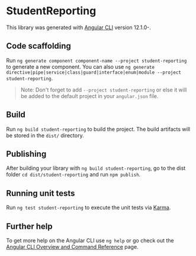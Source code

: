 # StudentReporting

This library was generated with [Angular CLI](https://github.com/angular/angular-cli) version 12.1.0-.

## Code scaffolding

Run `ng generate component component-name --project student-reporting` to generate a new component. You can also use `ng generate directive|pipe|service|class|guard|interface|enum|module --project student-reporting`.
> Note: Don't forget to add `--project student-reporting` or else it will be added to the default project in your `angular.json` file. 

## Build

Run `ng build student-reporting` to build the project. The build artifacts will be stored in the `dist/` directory.

## Publishing

After building your library with `ng build student-reporting`, go to the dist folder `cd dist/student-reporting` and run `npm publish`.

## Running unit tests

Run `ng test student-reporting` to execute the unit tests via [Karma](https://karma-runner.github.io).

## Further help

To get more help on the Angular CLI use `ng help` or go check out the [Angular CLI Overview and Command Reference](https://angular.io/cli) page.
